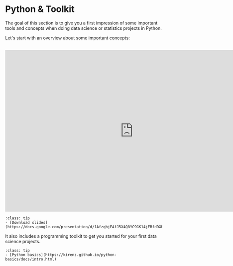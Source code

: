 # Python & Toolkit

The goal of this section is to give you a first impression of some important tools and concepts when doing data science or statistics projects in Python.

Let's start with an overview about some important concepts:

<br>

<iframe src="https://docs.google.com/presentation/d/e/2PACX-1vRsA9DRKEm7XOZeO8NA-6udaVRhIYMFGH5EkIaTSEU9Qh7Q2Wcaplg1EZDvfQxUos3LoHZkv-Gr28I5/embed?start=false&loop=false&delayms=3000" frameborder="0" width="820" height="520" allowfullscreen="true" mozallowfullscreen="true" webkitallowfullscreen="true"></iframe>

<br>

```{admonition} Slides
:class: tip
- [Download slides](https://docs.google.com/presentation/d/1AfzqhjEAfJ5X4Q8YC9GK14jEBfdDXEIRmXonriwYHNY/export/pdf)
```


It also includes a programming toolkit to get you started for your first data science projects.

```{admonition} Jupyter Book
:class: tip
- [Python basics](https://kirenz.github.io/python-basics/docs/intro.html)
```
